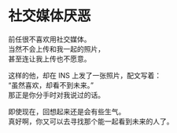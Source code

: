 # 社交媒体厌恶

前任很不喜欢用社交媒体。\
当然不会上传和我一起的照片，\
甚至连让我上传也不愿意。

这样的他，却在 INS 上发了一张照片，配文写着：\
“虽然喜欢，却看不到未来。”\
那正是你分手时对我说过的话。

即使现在，回想起来还是会有些生气。\
真好啊，你又可以去寻找那个能一起看到未来的人了。
